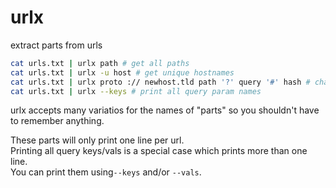# urlx

extract parts from urls

```sh
cat urls.txt | urlx path # get all paths
cat urls.txt | urlx -u host # get unique hostnames
cat urls.txt | urlx proto :// newhost.tld path '?' query '#' hash # change the host of every url
cat urls.txt | urlx --keys # print all query param names
```

urlx accepts many variatios for the names of "parts" so you shouldn't have to remember anything.

These parts will only print one line per url.  
Printing all query keys/vals is a special case which prints more than one line.  
You can print them using`--keys` and/or `--vals`.